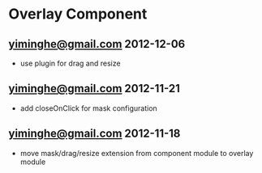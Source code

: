 # Overlay Component

## yiminghe@gmail.com 2012-12-06

 - use plugin for drag and resize

## yiminghe@gmail.com 2012-11-21

 - add closeOnClick for mask configuration

## yiminghe@gmail.com 2012-11-18

 - move mask/drag/resize extension from component module to overlay module